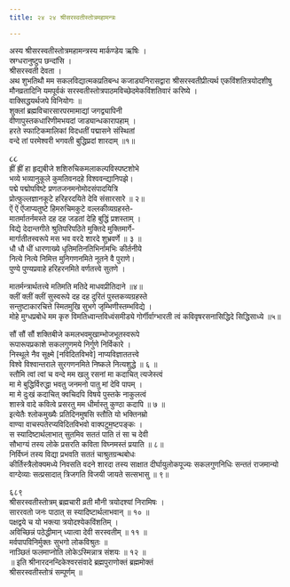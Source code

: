 ```yaml
---
title: २४ २४ श्रीसरस्वतीस्तोत्रमहामन्त्रः

---
```


 अस्य श्रीसरस्वतीस्तोत्रमहामन्त्रस्य मार्कण्डेय ऋषिः ।  
स्रग्धरानुष्टुप छन्दांसि ।  
श्रीसरस्वती देवता ।  
अथ शुभतिथौ मम सकलविद्यात्मकप्रतिबन्ध कजाड्यनिरासद्वारा श्रीसरस्वतीप्रीत्यर्थ एकविंशतित्रयोदशीषु मौनव्रतादिनि यमपूर्वकं सरस्वतीस्तोत्रपाठमविच्छेदमेकविंशतिवारं करिष्ये ।  
वाक्सिद्धयर्थजपे विनियोगः ॥  
शुक्लां ब्रह्मविचारसारपरमामाद्यां जगद्व्यापिनी  
वीणापुस्तकधारिणीमभयदां जाड्यान्धकारापहाम् ।  
हरते स्फाटिकमालिकां विदधतीं पद्मासने संस्थितां  
वन्दे तां परमेश्वरी भगवती बुद्धिप्रदां शारदाम् ॥१॥  

૮૮  
ह्रीं ह्रीं हा हृद्यबीजे शशिरुचिकमलाकल्पविस्पष्टशोभे  
भव्ये भव्यानुकूले कुमतिवनदहे विश्ववन्द्यानिपझे।  
पद्मे पद्मोपविष्टे प्रणतजनमनोमोदसंपादयित्रि  
प्रोत्फुल्लज्ञानकूटे हरिहरदयिते देवि संसारसारे ॥ २॥  
ऐं ऐं ऐंजाप्यतुष्टे हिमरुचिमकुटे वल्लकीव्यग्रहस्ते-  
मातर्मातर्नमस्ते दह दह जडतां देहि बुद्धिं प्रशस्ताम् ।  
विद्ये देदान्तगीते श्रुतिपरिपठिते मुक्तिदे मुक्तिमार्गे-  
मार्गातीतस्वरूपे मस भव वरदे शारदे शुभ्रवर्णे ॥ ३ ॥  
धौ धौ धीं धारणाख्ये धृतिमतिनतिभिर्नामभिः कीर्तनीये  
नित्ये नित्ये निमित्त मुनिगणनमिते नूतने वै पुराणे।  
पुण्ये पुण्यप्रवाहे हरिहरनमिते वर्णतत्त्वे सुतणे ।  

मातर्मन्त्रार्थतत्त्वे मतिमति मतिदे माधवप्रीतिदाने ॥४॥  
क्लीं क्लीं क्लीं सुस्वरूपे दह दह दुरितं पुस्तकव्यग्रहस्ते  
सन्तुष्टाकारचित्ते स्मितमुखि सुभगे जृम्भिणीस्तम्भविद्ये ।  
मोहे मुग्धप्रबोधे मम कृरु विमतिध्वान्तविध्वंसमीड्ये गोर्गीर्वाग्भारती त्वं कविवृषरसनासिद्धिदे सिद्धिसाध्ये ॥५॥  

सौं सौं सौं शक्तिबीजे कमलभवमुखाम्भोजभूतस्वरूपे  
रूपारूपप्रकाशे सकलगुणमये निर्गुणे निर्विकारे ।  
निस्थूले नैव सूक्ष्मे [नविदितविभवे] नाप्यविज्ञाततत्त्वे  
विश्वे विश्वान्तराले सुरगणनमिते निष्कले नित्यशुद्धे ॥ ६ ॥  
स्तौमि त्वां त्वां च वन्दे मम खलु रसनां मा कदाचित् त्यजेस्त्वं  
मा मे बुद्धिर्विरुद्धा भवतु जनमनो पातु मां देवि पापम् ।  
मा मे दुःखं कदाचित् क्वचिदपि विषये पुस्तके नाकुलत्वं  
शास्त्रे वादे कवित्वे प्रसरतु मम धीर्मास्तु कुण्ठा कदापि ॥ ७ ॥  
इत्येतैः श्लोकमुख्यैः प्रतिदिनमुषसि स्तौति यो भक्तिनम्रो  
वाण्या वाचस्पतेरप्यविदितविभवो वाक्पटुम॒ष्टपङ्कः ।  
स स्यादिष्टार्थलाभात् सुतमिव सततं पाति तं सा च देवी  
सौभाग्यं तस्य लोके प्रसरति कविता विघ्नमस्तं प्रयाति ॥ ८॥  
निर्विघ्नं तस्य विद्या प्रभवति सततं चाश्रुतग्रन्थबोधः  
कीर्तिस्त्रैलोक्यमध्ये निवसति वदने शारदा तस्य साक्षात दीर्घायुलोकपूज्यः सकलगुणनिधिः सन्ततं राजमान्यो  
वाग्देव्याः सत्प्रसादात् त्रिजगति विजयी जायते सत्सभासु ॥ ९॥  

६८९  
श्रीसरस्वतीस्तोत्रम् ब्रह्मचारी व्रती मौनी त्रयोदश्यां निरामिषः ।  
साररवतो जनः पाठात् स स्यादिष्टार्थलाभवान् ॥ १० ॥  
पक्षद्वये च यो भक्त्या त्रयोदश्येकविंशतिम् ।  
अविच्छिन्नं पठेद्धीमान् ध्यात्वा देवी सरस्वतीम् ॥ ११ ॥  
मर्वपापविनिर्मुक्तः सुभगो लोकविश्रुतः ॥  
नाञ्छितं फलमाप्नोति लोकेऽस्मिन्नात्र संशयः ॥ १२ ॥  
॥ इति श्रीनारदनन्दिकेश्वरसंवादे ब्रह्मपुराणोक्तं ब्रह्ममोक्तं  
श्रीसरस्वतीस्तोत्रं सम्पूर्णम् ॥ 